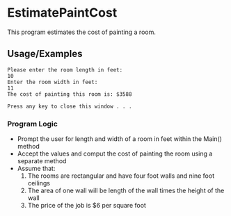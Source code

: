 # EstimatePaintCost

This program estimates the cost of painting a room.

## Usage/Examples

```
Please enter the room length in feet:
10
Enter the room width in feet:
11
The cost of painting this room is: $3588

Press any key to close this window . . .
```

### Program Logic

- Prompt the user for length and width of a room in feet within the Main() method
- Accept the values and comput the cost of painting the room using a separate method
- Assume that:
  1. The rooms are rectangular and have four foot walls and nine foot ceilings
  2. The area of one wall will be length of the wall times the height of the wall
  3. The price of the job is $6 per square foot
